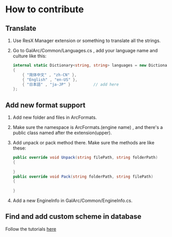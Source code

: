 # How to contribute

## Translate

1. Use ResX Manager extension or something to translate all the strings.

3. Go to GalArc/Common/Languages.cs , add your language name and culture like this:

   ```C#
   internal static Dictionary<string, string> languages = new Dictionary<string, string>
   {
       { "简体中文" , "zh-CN" },
       { "English" , "en-US" },
       { "日本語" , "ja-JP" }			// add here
   };
   ```

## Add new format support

1. Add new folder and files in ArcFormats. 

2. Make sure the namespace is ArcFormats.(engine name) , and there's a public class named after the extension(upper). 

3. Add unpack or pack method there. Make sure the methods are like these:

   ```C#
   public override void Unpack(string filePath, string folderPath)
   {
       
   }
   public override void Pack(string folderPath, string filePath)
   {
       
   }
   ```

4. Add a new EngineInfo in GalArc/Common/EngineInfo.cs.

## Find and add custom scheme in database

Follow the tutorials [here](https://github.com/detached64/GalArc/tree/master/docs/database)